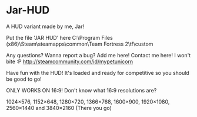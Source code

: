 # Jar-HUD
A HUD variant made by me, Jar!

Put the file 'JAR HUD' here
C:\Program Files (x86)\Steam\steamapps\common\Team Fortress 2\tf\custom

Any questions? Wanna report a bug? Add me here!
Contact me here! I won't bite :P http://steamcommunity.com/id/mypetunicorn

Have fun with the HUD!
It's loaded and ready for competitive so you should be good to go!

ONLY WORKS ON 16:9!
Don't know what 16:9 resolutions are?

1024×576, 1152×648, 1280×720, 1366×768, 1600×900, 1920×1080, 2560×1440 and 3840×2160
(There you go)
